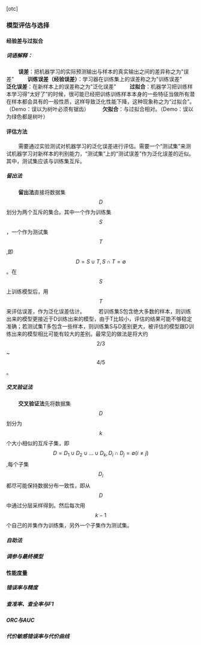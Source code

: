 [otc]

### 模型评估与选择

#### 经验差与过拟合
##### 词语解释：
&nbsp;　　**误差**：把机器学习的实际预测输出与样本的真实输出之间的差异称之为"误差"
&nbsp;　　**训练误差（经验误差）**：学习器在训练集上的误差称之为"训练误差"
&nbsp;　　**泛化误差**：在新样本上的误差称之为"泛化误差"
&nbsp;　　**过拟合**：机器学习把训练样本学习得“太好了”的时候，很可能已经把训练训练样本本身的一些特征当做所有潜在样本都会具有的一般性质，这样导致泛化性能下降，这种现象称之为“过拟合”。（Demo：误以为树叶必须有锯齿）
&nbsp;　　**欠拟合**：与过拟合相对。（Demo：误以为绿色都是树叶）

#### 评估方法
&nbsp;　　需要通过实验测试对机器学习的泛化误差进行评估。需要一个“测试集”来测试机器学习对新样本的判别能力，“测试集”上的“测试误差”作为泛化误差的近似。其中，测试集应该与训练集互斥。

##### 留出法
&nbsp;　　**留出法**直接将数据集$$D$$划分为两个互斥的集合。其中一个作为训练集$$S$$，一个作为测试集$$T$$,即$$D=S \cup T, S \cap T = \emptyset$$。在$$S$$上训练模型后，用$$T$$来评估误差，作为泛化误差估计。
&nbsp;　　若训练集S包含绝大多数的样本，则训练出来的模型更接近于D训练出来的模型，由于T比较小，评估的结果可能不够稳定准确；若测试集T多包含一些样本，则训练集S与D差别更大，被评估的模型跟D训练出来的模型相比可能有较大的差别。最常见的做法是将大约$$2/3$$~$$4/5$$。

##### 交叉验证法
&nbsp;　　**交叉验证法**先将数据集$$D$$划分为$$k$$个大小相似的互斥子集，即$$D=D_1 \cup D_2 \cup ... \cup D_k, D_i \cap D_j= \emptyset (i \ne j)$$,每个子集$$D_i$$都尽可能保持数据分布一致性，即从$$D$$中通过分层采样得到。然后每次用$$k-1$$个自己的并集作为训练集，另外一个子集作为测试集。

##### 自助法

##### 调参与最终模型

#### 性能度量

##### 错误率与精度

##### 查准率、查全率与F1

##### ORC与AUC

##### 代价敏感错误率与代价曲线